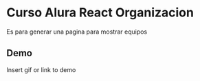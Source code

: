 
# Curso Alura React Organizacion

Es para generar una pagina para mostrar equipos


## Demo

Insert gif or link to demo

